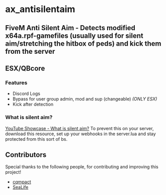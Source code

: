 # ax_antisilentaim
## FiveM Anti Silent Aim - Detects modified x64a.rpf-gamefiles (usually used for silent aim/stretching the hitbox of peds) and kick them from the server
## ESX/QBcore

### Features
- Discord Logs 
- Bypass for user group admin, mod and sup (changeable) *(ONLY ESX)*
- Kick after detection

### What is silent aim?
[YouTube Showcase - What is silent aim?](https://www.youtube.com/watch?v=UC0rSc6ykng)
To prevent this on your server, download this resource,
set up your webhooks in the server.lua and stay protected from this sort of bs.

## Contributors
Special thanks to the following people, for contributing and improving this project!
- [cqmpact](https://github.com/cqmpact)
- [SeaLife](https://forum.cfx.re/u/sealife/summary)
